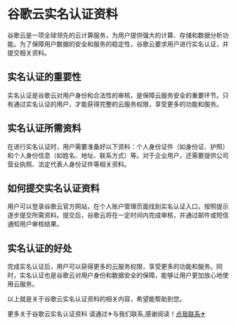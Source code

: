 # 谷歌云实名认证资料

谷歌云是一项全球领先的云计算服务，为用户提供强大的计算、存储和数据分析功能。为了保障用户数据的安全和服务的稳定性，谷歌云要求用户进行实名认证，并提交相关资料。

## 实名认证的重要性

实名认证是谷歌云对用户身份和合法性的审核，是保障云服务安全的重要环节。只有通过实名认证的用户，才能获得完整的云服务权限，享受更多的功能和服务。

## 实名认证所需资料

在进行实名认证时，用户需要准备好以下资料：个人身份证件（如身份证、护照）和个人身份信息（如姓名、地址、联系方式）等。对于企业用户，还需要提供公司营业执照、法定代表人身份证件等相关资料。

## 如何提交实名认证资料

用户可以登录谷歌云官方网站，在个人账户管理页面找到实名认证入口，按照提示逐步提交所需资料。提交后，谷歌云将在一定时间内完成审核，并通过邮件或短信通知用户审核结果。

## 实名认证的好处

完成实名认证后，用户可以获得更多的云服务权限，享受更多的功能和服务。同时，实名认证也是谷歌云对用户身份和数据安全的保障，能够让用户更加放心地使用云服务。

以上就是关于谷歌云实名认证资料的相关内容，希望能帮助到您。

更多关于谷歌云实名认证资料 请通过✈与我们联系,感谢阅读！[点我联系✈](https://ai.G208.com)
